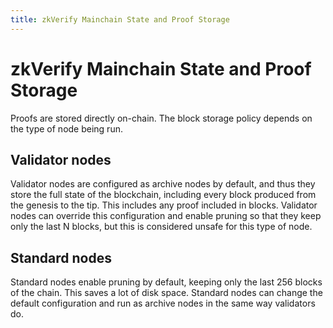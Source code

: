 ```yaml
---
title: zkVerify Mainchain State and Proof Storage
---
```


# zkVerify Mainchain State and Proof Storage

Proofs are stored directly on-chain. The block storage policy depends on the type of node being run.

## Validator nodes
Validator nodes are configured as archive nodes by default, and thus they store the full state of the blockchain, including every block produced from the genesis to the tip. This includes any proof included in blocks. Validator nodes can override this configuration and enable pruning so that they keep only the last N blocks, but this is considered unsafe for this type of node.

## Standard nodes
Standard nodes enable pruning by default, keeping only the last 256 blocks of the chain. This saves a lot of disk space. Standard nodes can change the default configuration and run as archive nodes in the same way validators do.
